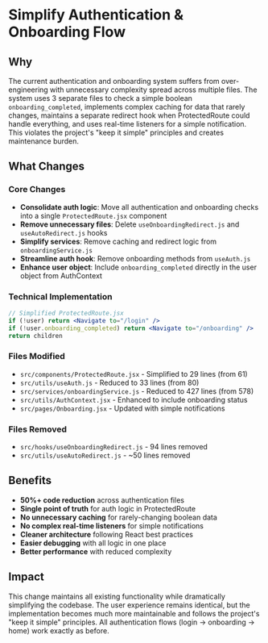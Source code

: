 # Simplify Authentication & Onboarding Flow

## Why

The current authentication and onboarding system suffers from over-engineering with unnecessary complexity spread across multiple files. The system uses 3 separate files to check a simple boolean `onboarding_completed`, implements complex caching for data that rarely changes, maintains a separate redirect hook when ProtectedRoute could handle everything, and uses real-time listeners for a simple notification. This violates the project's "keep it simple" principles and creates maintenance burden.

## What Changes

### Core Changes
- **Consolidate auth logic**: Move all authentication and onboarding checks into a single `ProtectedRoute.jsx` component
- **Remove unnecessary files**: Delete `useOnboardingRedirect.js` and `useAutoRedirect.js` hooks
- **Simplify services**: Remove caching and redirect logic from `onboardingService.js`
- **Streamline auth hook**: Remove onboarding methods from `useAuth.js`
- **Enhance user object**: Include `onboarding_completed` directly in the user object from AuthContext

### Technical Implementation
```jsx
// Simplified ProtectedRoute.jsx
if (!user) return <Navigate to="/login" />
if (!user.onboarding_completed) return <Navigate to="/onboarding" />
return children
```

### Files Modified
- `src/components/ProtectedRoute.jsx` - Simplified to 29 lines (from 61)
- `src/utils/useAuth.js` - Reduced to 33 lines (from 80) 
- `src/services/onboardingService.js` - Reduced to 427 lines (from 578)
- `src/utils/AuthContext.jsx` - Enhanced to include onboarding status
- `src/pages/Onboarding.jsx` - Updated with simple notifications

### Files Removed
- `src/hooks/useOnboardingRedirect.js` - 94 lines removed
- `src/utils/useAutoRedirect.js` - ~50 lines removed

## Benefits

- **50%+ code reduction** across authentication files
- **Single point of truth** for auth logic in ProtectedRoute
- **No unnecessary caching** for rarely-changing boolean data
- **No complex real-time listeners** for simple notifications
- **Cleaner architecture** following React best practices
- **Easier debugging** with all logic in one place
- **Better performance** with reduced complexity

## Impact

This change maintains all existing functionality while dramatically simplifying the codebase. The user experience remains identical, but the implementation becomes much more maintainable and follows the project's "keep it simple" principles. All authentication flows (login → onboarding → home) work exactly as before.